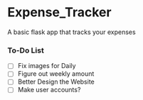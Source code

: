 # Expense_Tracker

A basic flask app that tracks your expenses

### To-Do List
- [ ] Fix images for Daily
- [ ] Figure out weekly amount
- [ ] Better Design the Website
- [ ] Make user accounts?
